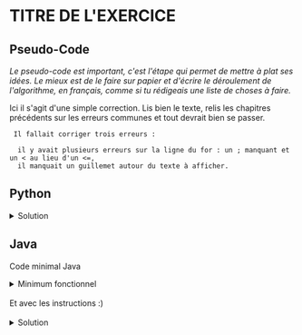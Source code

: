 # TITRE DE L'EXERCICE

## Pseudo-Code

_Le pseudo-code est important, c'est l'étape qui permet de mettre à plat ses idées. Le mieux est de le faire sur papier et d'écrire le déroulement de l'algorithme, en français, comme si tu rédigeais une liste de choses à faire._

Ici il s'agit d'une simple correction. Lis bien le texte, relis les chapitres précédents sur les erreurs communes et tout devrait bien se passer.

```
 Il fallait corriger trois erreurs :

  il y avait plusieurs erreurs sur la ligne du for : un ; manquant et un < au lieu d'un <=,
  il manquait un guillemet autour du texte à afficher.

```

## Python

<details>
  <summary>Solution</summary>

```Python
for loop in range(13):
   print("9 * 8 = 72")
```

</details>

## Java

Code minimal Java

<details>
  <summary>Minimum fonctionnel</summary>

```Java
  class Main {
    public static void main(String[] args) {
      // ton code ici
    }
  }
```

</details>

</br>
Et avec les instructions :)
</br>
</br>

<details>
  <summary>Solution</summary>


```Java
class Main {
   public static void main(String[] args) {
      for (int loop = 1; loop <= 13; loop = loop + 1) {
         System.out.println("9 * 8 = 72");
      }
   }
}
```

</details>
